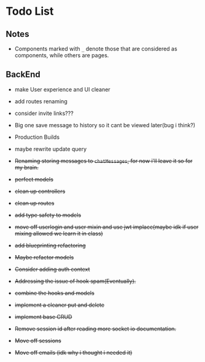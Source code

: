 # Todo List

## Notes
- Components marked with `_` denote those that are considered as components, while others are pages.

## BackEnd

- make User experience and UI cleaner
- add routes renaming
- consider invite links???
- Big one save message to history so it cant be viewed later(bug i think?)
- Production Builds
- maybe rewrite update query

- ~~Renaming storing messages to `chatMessages`, for now i'll leave it so for my brain.~~
- ~~perfect models~~
- ~~clean up controllers~~
- ~~clean up routes~~
- ~~add type safety to models~~
- ~~move off userlogin and user mixin  and use jwt implace(maybe idk if user mixing allowed we learn it in class)~~
- ~~add blueprinting refactoring~~
- ~~Maybe refactor models~~
- ~~Consider adding auth context~~
- ~~Addressing the issue of hook spam(Eventually).~~
- ~~combine the hooks and models~~
- ~~implement a cleaner put and delete~~
- ~~implement base CRUD~~
- ~~Remove session id after reading more socket io documentation.~~
- ~~Move off sessions~~
- ~~Move off emails (idk why i thought i needed it)~~